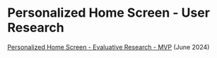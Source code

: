 # Personalized Home Screen - User Research 

[Personalized Home Screen - Evaluative Research - MVP](2024-04%20evaluative%20research)  (June 2024)



